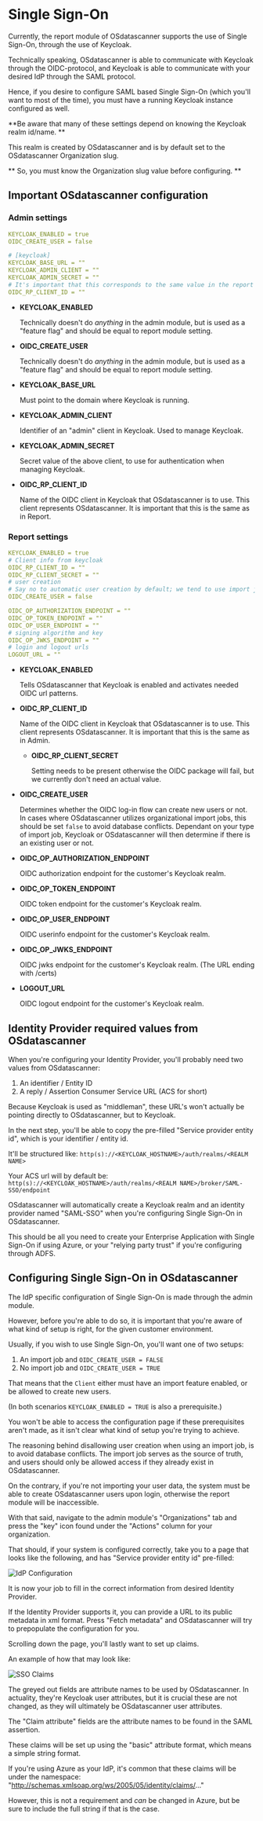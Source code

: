 # Single Sign-On


Currently, the report module of OSdatascanner supports the use of Single Sign-On, through the
use of Keycloak.

Technically speaking, OSdatascanner is able to communicate with Keycloak through the OIDC-protocol,
and Keycloak is able to communicate with your desired IdP through the SAML protocol.

Hence, if you desire to configure SAML based Single Sign-On (which you'll want to most of the time),
you must have a running Keycloak instance configured as well.


**Be aware that many of these settings depend on knowing the Keycloak realm id/name. **

This realm is created by OSdatascanner and is by default set to the OSdatascanner Organization
slug. 

** So, you must know the Organization slug value before configuring. **

## Important OSdatascanner configuration


### Admin settings
```yaml
KEYCLOAK_ENABLED = true
OIDC_CREATE_USER = false

# [keycloak]
KEYCLOAK_BASE_URL = ""
KEYCLOAK_ADMIN_CLIENT = ""
KEYCLOAK_ADMIN_SECRET = ""
# It's important that this corresponds to the same value in the report module!
OIDC_RP_CLIENT_ID = ""

```

* **KEYCLOAK_ENABLED**

  Technically doesn't do _anything_ in the admin module, but is used as a "feature flag" and
  should be equal to report module setting.


* **OIDC_CREATE_USER**

  Technically doesn't do _anything_ in the admin module, but is used as a "feature flag" and
  should be equal to report module setting.


* **KEYCLOAK_BASE_URL** 

    Must point to the domain where Keycloak is running.

* **KEYCLOAK_ADMIN_CLIENT**

    Identifier of an "admin" client in Keycloak. Used to manage Keycloak.

* **KEYCLOAK_ADMIN_SECRET**

    Secret value of the above client, to use for authentication when managing Keycloak.

* **OIDC_RP_CLIENT_ID**

    Name of the OIDC client in Keycloak that OSdatascanner is to use.
    This client represents OSdatascanner.
    It is important that this is the same as in Report.

### Report settings

```yaml
KEYCLOAK_ENABLED = true
# Client info from keycloak
OIDC_RP_CLIENT_ID = ""
OIDC_RP_CLIENT_SECRET = ""
# user creation
# Say no to automatic user creation by default; we tend to use import jobs.
OIDC_CREATE_USER = false

OIDC_OP_AUTHORIZATION_ENDPOINT = ""
OIDC_OP_TOKEN_ENDPOINT = ""
OIDC_OP_USER_ENDPOINT = ""
# signing algorithm and key
OIDC_OP_JWKS_ENDPOINT = ""
# login and logout urls
LOGOUT_URL = ""
```

* **KEYCLOAK_ENABLED**

    Tells OSdatascanner that Keycloak is enabled and activates needed OIDC url patterns.

* **OIDC_RP_CLIENT_ID**

    Name of the OIDC client in Keycloak that OSdatascanner is to use.
    This client represents OSdatascanner.
    It is important that this is the same as in Admin.

  * **OIDC_RP_CLIENT_SECRET**

    Setting needs to be present otherwise the OIDC package will fail,
    but we currently don't need an actual value.

* **OIDC_CREATE_USER**

    Determines whether the OIDC log-in flow can create new users or not.
    In cases where OSdatascanner utilizes organizational import jobs, this should be set `false` to
    avoid database conflicts. Dependant on your type of import job, Keycloak or OSdatascanner will
    then determine if there is an existing user or not.

* **OIDC_OP_AUTHORIZATION_ENDPOINT**

    OIDC authorization endpoint for the customer's Keycloak realm.

* **OIDC_OP_TOKEN_ENDPOINT**

    OIDC token endpoint for the customer's Keycloak realm.

* **OIDC_OP_USER_ENDPOINT**

    OIDC userinfo endpoint for the customer's Keycloak realm.

* **OIDC_OP_JWKS_ENDPOINT**

    OIDC jwks endpoint for the customer's Keycloak realm. (The URL ending with /certs)

* **LOGOUT_URL**

    OIDC logout endpoint for the customer's Keycloak realm.


## Identity Provider required values from OSdatascanner

When you're configuring your Identity Provider, you'll probably need two values from OSdatascanner:

1. An identifier / Entity ID
2. A reply / Assertion Consumer Service URL (ACS for short)

Because Keycloak is used as "middleman", these URL's won't actually be pointing directly to 
OSdatascanner, but to Keycloak.

In the next step, you'll be able to copy the pre-filled "Service provider entity id", which
is your identifier / entity id.

It'll be structured like: `http(s)://<KEYCLOAK_HOSTNAME>/auth/realms/<REALM NAME>`

Your ACS url will by default be: 
`http(s)://<KEYCLOAK_HOSTNAME>/auth/realms/<REALM NAME>/broker/SAML-SSO/endpoint`

OSdatascanner will automatically create a Keycloak realm and an identity provider named "SAML-SSO"
when you're configuring Single Sign-On in OSdatascanner.

This should be all you need to create your Enterprise Application with Single Sign-On if using Azure,
or your "relying party trust" if you're configuring through ADFS.

## Configuring Single Sign-On in OSdatascanner

The IdP specific configuration of Single Sign-On is made through the admin module.

However, before you're able to do so, it is important that you're aware of what kind of setup is
right, for the given customer environment.

Usually, if you wish to use Single Sign-On, you'll want one of two setups:

1. An import job and `OIDC_CREATE_USER = FALSE`
2. No import job and `OIDC_CREATE_USER = TRUE`

That means that the `Client` either must have an import feature enabled, or be allowed to
create new users.

(In both scenarios `KEYCLOAK_ENABLED = TRUE` is also a prerequisite.)

You won't be able to access the configuration page if these prerequisites aren't made, as
it isn't clear what kind of setup you're trying to achieve.

The reasoning behind disallowing user creation when using an import job, is to avoid database
conflicts. The import job serves as the source of truth, and users should
only be allowed access if they already exist in OSdatascanner.

On the contrary, if you're not importing your user data, the system must be able to create
OSdatascanner users upon login, otherwise the report module will be inaccessible.


With that said, navigate to the admin module's "Organizations" tab and press the "key" icon found
under the "Actions" column for your organization.

That should, if your system is configured correctly, take you to a page that looks like the 
following, and has "Service provider entity id" pre-filled:

![IdP Configuration](./sso_idp_info.png)

It is now your job to fill in the correct information from desired Identity Provider.

If the Identity Provider supports it, you can provide a URL to its public metadata in xml format.
Press "Fetch metadata" and OSdatascanner will try to prepopulate the configuration for you.

Scrolling down the page, you'll lastly want to set up claims.

An example of how that may look like:

![SSO Claims](./sso_claims.png)

The greyed out fields are attribute names to be used by OSdatascanner. In actuality, they're
Keycloak user attributes, but it is crucial these are not changed, as they will ultimately be
OSdatascanner user attributes.

The "Claim attribute" fields are the attribute names to be found in the SAML assertion.

These claims will be set up using the "basic" attribute format, which means a simple string format.

If you're using Azure as your IdP, it's common that these claims will be under the namespace:
"http://schemas.xmlsoap.org/ws/2005/05/identity/claims/..."

However, this is not a requirement and _can_ be changed in Azure, but be sure to include
the full string if that is the case.